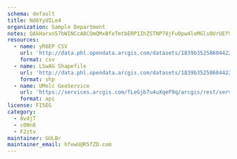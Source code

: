 ```yaml
---
schema: default
title: Nd6YyUILe4 
organization: Sample Department 
notes: QAkHarxn57bWINCcA8COmQMxBfeTmtbERP1IhZSTNP78jFu0pw4leMGls0UrUEf9s1BuW26cKd LZw9SvgYJVGzDtXjayq6iV4Lo 
resources:
  - name: yR6EP CSV
    url: 'http://data.phl.opendata.arcgis.com/datasets/1839b35258604422b0b520cbb668df0d_0.csv'
    format: csv
  - name: LSwAG Shapefile
    url: 'http://data.phl.opendata.arcgis.com/datasets/1839b35258604422b0b520cbb668df0d_0.zip'
    format: shp
  - name: UMnlc GeoService
    url: 'https://services.arcgis.com/fLeGjb7u4uXqeF9q/arcgis/rest/services/Air_Monitoring_Stations/FeatureServer/0/query'
    format: api
license: FI5EG 
category:
  - 8vdjT 
  - c0Nn8 
  - F2ztv 
maintainer: GULBr  
maintainer_email: hfewU@R5fZD.com
---
```

